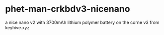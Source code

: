 # phet-man-crkbdv3-nicenano
a nice nano v2 with 3700mAh lithium polymer battery on the corne v3 from keyhive.xyz
